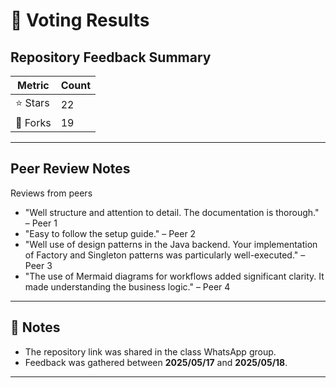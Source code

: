 # 🌟 Voting Results

##  Repository Feedback Summary

| Metric        | Count |
|---------------|-------|
| ⭐ Stars      | 22   |
| 🍴 Forks      | 19   |

---

##  Peer Review Notes
Reviews from peers 
- "Well structure and attention to detail. The documentation is thorough." – Peer 1  
- "Easy to follow the setup guide." – Peer 2
- "Well use of design patterns in the Java backend. Your implementation of Factory and Singleton patterns was particularly well-executed." – Peer 3
- "The use of Mermaid diagrams for workflows added significant clarity. It made understanding the business logic." – Peer 4  
---

## 📝 Notes
- The repository link was shared in the class WhatsApp group.
- Feedback was gathered between **2025/05/17** and **2025/05/18**.
---
